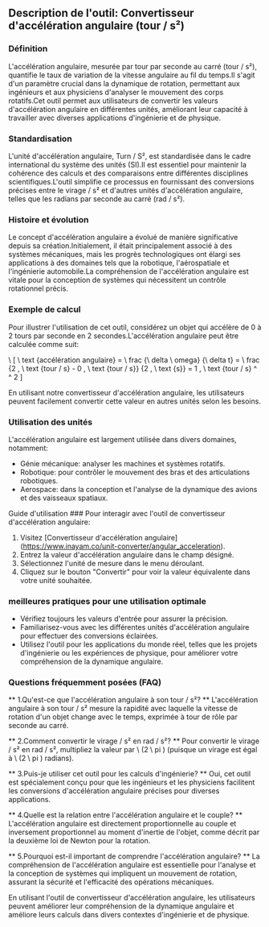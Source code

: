 ## Description de l'outil: Convertisseur d'accélération angulaire (tour / s²)

### Définition
L'accélération angulaire, mesurée par tour par seconde au carré (tour / s²), quantifie le taux de variation de la vitesse angulaire au fil du temps.Il s'agit d'un paramètre crucial dans la dynamique de rotation, permettant aux ingénieurs et aux physiciens d'analyser le mouvement des corps rotatifs.Cet outil permet aux utilisateurs de convertir les valeurs d'accélération angulaire en différentes unités, améliorant leur capacité à travailler avec diverses applications d'ingénierie et de physique.

### Standardisation
L'unité d'accélération angulaire, Turn / S², est standardisée dans le cadre international du système des unités (SI).Il est essentiel pour maintenir la cohérence des calculs et des comparaisons entre différentes disciplines scientifiques.L'outil simplifie ce processus en fournissant des conversions précises entre le virage / s² et d'autres unités d'accélération angulaire, telles que les radians par seconde au carré (rad / s²).

### Histoire et évolution
Le concept d'accélération angulaire a évolué de manière significative depuis sa création.Initialement, il était principalement associé à des systèmes mécaniques, mais les progrès technologiques ont élargi ses applications à des domaines tels que la robotique, l'aérospatiale et l'ingénierie automobile.La compréhension de l'accélération angulaire est vitale pour la conception de systèmes qui nécessitent un contrôle rotationnel précis.

### Exemple de calcul
Pour illustrer l'utilisation de cet outil, considérez un objet qui accélère de 0 à 2 tours par seconde en 2 secondes.L'accélération angulaire peut être calculée comme suit:

\ [
\ text {accélération angulaire} = \ frac {\ delta \ omega} {\ delta t} = \ frac {2 \, \ text {tour / s} - 0 \, \ text {tour / s}} {2 \, \ text {s}} = 1 \, \ text {tour / s} ^ ^ 2
\]

En utilisant notre convertisseur d'accélération angulaire, les utilisateurs peuvent facilement convertir cette valeur en autres unités selon les besoins.

### Utilisation des unités
L'accélération angulaire est largement utilisée dans divers domaines, notamment:
- Génie mécanique: analyser les machines et systèmes rotatifs.
- Robotique: pour contrôler le mouvement des bras et des articulations robotiques.
- Aerospace: dans la conception et l'analyse de la dynamique des avions et des vaisseaux spatiaux.

Guide d'utilisation ###
Pour interagir avec l'outil de convertisseur d'accélération angulaire:
1. Visitez [Convertisseur d'accélération angulaire] (https://www.inayam.co/unit-converter/angular_acceleration).
2. Entrez la valeur d'accélération angulaire dans le champ désigné.
3. Sélectionnez l'unité de mesure dans le menu déroulant.
4. Cliquez sur le bouton "Convertir" pour voir la valeur équivalente dans votre unité souhaitée.

### meilleures pratiques pour une utilisation optimale
- Vérifiez toujours les valeurs d'entrée pour assurer la précision.
- Familiarisez-vous avec les différentes unités d'accélération angulaire pour effectuer des conversions éclairées.
- Utilisez l'outil pour les applications du monde réel, telles que les projets d'ingénierie ou les expériences de physique, pour améliorer votre compréhension de la dynamique angulaire.

### Questions fréquemment posées (FAQ)

** 1.Qu'est-ce que l'accélération angulaire à son tour / s²? **
L'accélération angulaire à son tour / s² mesure la rapidité avec laquelle la vitesse de rotation d'un objet change avec le temps, exprimée à tour de rôle par seconde au carré.

** 2.Comment convertir le virage / s² en rad / s²? **
Pour convertir le virage / s² en rad / s², multipliez la valeur par \ (2 \ pi \) (puisque un virage est égal à \ (2 \ pi \) radians).

** 3.Puis-je utiliser cet outil pour les calculs d'ingénierie? **
Oui, cet outil est spécialement conçu pour que les ingénieurs et les physiciens facilitent les conversions d'accélération angulaire précises pour diverses applications.

** 4.Quelle est la relation entre l'accélération angulaire et le couple? **
L'accélération angulaire est directement proportionnelle au couple et inversement proportionnel au moment d'inertie de l'objet, comme décrit par la deuxième loi de Newton pour la rotation.

** 5.Pourquoi est-il important de comprendre l'accélération angulaire? **
La compréhension de l'accélération angulaire est essentielle pour l'analyse et la conception de systèmes qui impliquent un mouvement de rotation, assurant la sécurité et l'efficacité des opérations mécaniques.

En utilisant l'outil de convertisseur d'accélération angulaire, les utilisateurs peuvent améliorer leur compréhension de la dynamique angulaire et améliore leurs calculs dans divers contextes d'ingénierie et de physique.